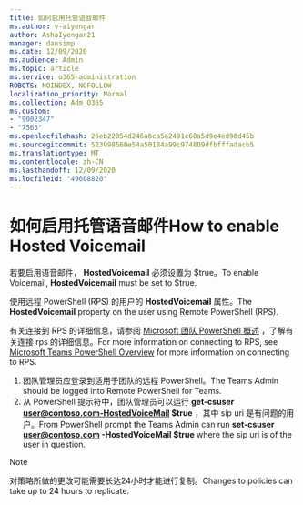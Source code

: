 ```yaml
---
title: 如何启用托管语音邮件
ms.author: v-aiyengar
author: AshaIyengar21
manager: dansimp
ms.date: 12/09/2020
ms.audience: Admin
ms.topic: article
ms.service: o365-administration
ROBOTS: NOINDEX, NOFOLLOW
localization_priority: Normal
ms.collection: Adm_O365
ms.custom:
- "9002347"
- "7563"
ms.openlocfilehash: 26eb22054d246a6ca5a2491c68a5d9e4ed90d45b
ms.sourcegitcommit: 523098560e54a50184a99c974809dfbfffadacb5
ms.translationtype: MT
ms.contentlocale: zh-CN
ms.lasthandoff: 12/09/2020
ms.locfileid: "49608820"
---
```

# <a name="how-to-enable-hosted-voicemail"></a><span data-ttu-id="7aeb9-102">如何启用托管语音邮件</span><span class="sxs-lookup"><span data-stu-id="7aeb9-102">How to enable Hosted Voicemail</span></span>

<span data-ttu-id="7aeb9-103">若要启用语音邮件， **HostedVoicemail** 必须设置为 $true。</span><span class="sxs-lookup"><span data-stu-id="7aeb9-103">To enable Voicemail, **HostedVoicemail** must be set to $true.</span></span>

<span data-ttu-id="7aeb9-104">使用远程 PowerShell (RPS) 的用户的 **HostedVoicemail** 属性。</span><span class="sxs-lookup"><span data-stu-id="7aeb9-104">The **HostedVoicemail** property on the user using Remote PowerShell (RPS).</span></span>

<span data-ttu-id="7aeb9-105">有关连接到 RPS 的详细信息，请参阅 [Microsoft 团队 PowerShell 概述](https://docs.microsoft.com/microsoftteams/teams-powershell-overview) ，了解有关连接 rps 的详细信息。</span><span class="sxs-lookup"><span data-stu-id="7aeb9-105">For more information on connecting to RPS, see [Microsoft Teams PowerShell Overview](https://docs.microsoft.com/microsoftteams/teams-powershell-overview) for more information on connecting to RPS.</span></span>

1. <span data-ttu-id="7aeb9-106">团队管理员应登录到适用于团队的远程 PowerShell。</span><span class="sxs-lookup"><span data-stu-id="7aeb9-106">The Teams Admin should be logged into Remote PowerShell for Teams.</span></span>
1. <span data-ttu-id="7aeb9-107">从 PowerShell 提示符中，团队管理员可以运行 **get-csuser user@contoso.com-HostedVoiceMail $true** ，其中 sip uri 是有问题的用户。</span><span class="sxs-lookup"><span data-stu-id="7aeb9-107">From PowerShell prompt the Teams Admin can run **set-csuser user@contoso.com -HostedVoiceMail $true** where the sip uri is of the user in question.</span></span>

> [!NOTE]
> <span data-ttu-id="7aeb9-108">对策略所做的更改可能需要长达24小时才能进行复制。</span><span class="sxs-lookup"><span data-stu-id="7aeb9-108">Changes to policies can take up to 24 hours to replicate.</span></span>